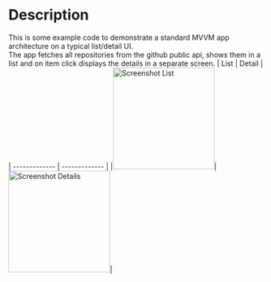 # Description
This is some example code to demonstrate a standard MVVM app architecture on a typical list/detail UI.<br/>
The app fetches all repositories from the github public api, shows them in a list and on item click displays the details in a separate screen.
| List  | Detail |
| ------------- | ------------- |
|<img width="200" alt="Screenshot List" src="https://user-images.githubusercontent.com/11211124/199049588-14aaeb43-9d41-48f8-87dc-fde15dabd3de.png">|<img width="200" alt="Screenshot Details" src="https://user-images.githubusercontent.com/11211124/199049638-0eac48db-f7e4-426e-9fac-b95ba6406560.png">|
